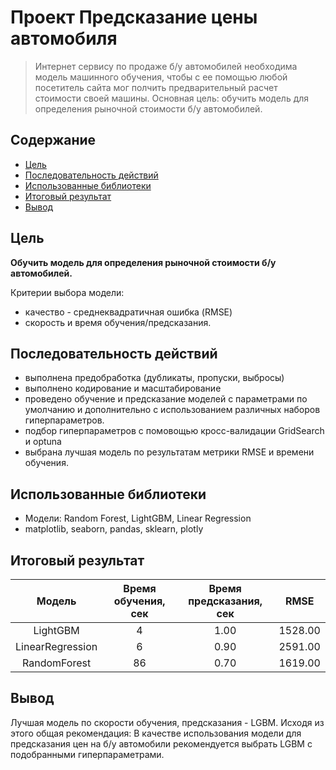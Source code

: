 # Проект Предсказание цены автомобиля
> Интернет сервису по продаже б/у автомобилей необходима модель машинного обучения, чтобы с ее помощью любой посетитель сайта мог полчить предварительный расчет стоимости своей машины. Основная цель: обучить модель для определения рыночной стоимости б/у автомобилей.

## Содержание
* [Цель](#Цель)
* [Последовательность действий](#Последовательность-действий)
* [Использованные библиотеки](#Использованные-библиотеки)
* [Итоговый результат](#Итоговый-результат)
* [Вывод](#Вывод)

## Цель
**Обучить модель для определения рыночной стоимости б/у автомобилей.**

Критерии выбора модели: 
* качество - среднеквадратичная ошибка (RMSE)
* скорость и время обучения/предсказания.

## Последовательность действий
- выполнена предобработка (дубликаты, пропуски, выбросы)
- выполнено кодирование и масштабирование
- проведено обучение и предсказание моделей с параметрами по умолчанию и дополнительно с использованием различных наборов гиперпараметров. 
- подбор гиперпараметров с помовощью кросс-валидации GridSearch и optuna
- выбрана лучшая модель по результатам метрики RMSE и времени обучения.

## Использованные библиотеки
- Модели: Random Forest, LightGBM, Linear Regression
- matplotlib, seaborn, pandas, sklearn, plotly


## Итоговый результат
|    **Модель**    | **Время обучения, сек** | **Время предсказания, сек** | **RMSE** |
|:----------------:|:-----------------------:|:---------------------------:|:--------:|
|     LightGBM     |            4            |             1.00            |  1528.00 |
| LinearRegression |            6            |             0.90            |  2591.00 |
|   RandomForest   |            86           |             0.70            |  1619.00 |

## Вывод
Лучшая модель по скорости обучения, предсказания - LGBM.
Исходя из этого общая рекомендация:
В качестве использования модели для предсказания цен на б/у автомобили рекомендуется выбрать LGBM с подобранными гиперпараметрами.
